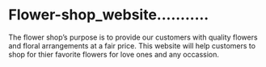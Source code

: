 # Flower-shop_website...........
The flower shop’s purpose is to provide our customers with quality flowers and floral arrangements at a fair price.
This website will help customers to shop for thier favorite flowers for love ones and any occassion.
